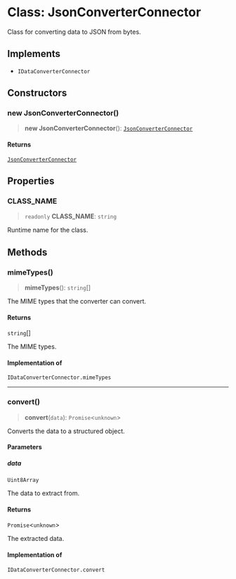 # Class: JsonConverterConnector

Class for converting data to JSON from bytes.

## Implements

- `IDataConverterConnector`

## Constructors

### new JsonConverterConnector()

> **new JsonConverterConnector**(): [`JsonConverterConnector`](JsonConverterConnector.md)

#### Returns

[`JsonConverterConnector`](JsonConverterConnector.md)

## Properties

### CLASS\_NAME

> `readonly` **CLASS\_NAME**: `string`

Runtime name for the class.

## Methods

### mimeTypes()

> **mimeTypes**(): `string`[]

The MIME types that the converter can convert.

#### Returns

`string`[]

The MIME types.

#### Implementation of

`IDataConverterConnector.mimeTypes`

***

### convert()

> **convert**(`data`): `Promise`\<`unknown`\>

Converts the data to a structured object.

#### Parameters

##### data

`Uint8Array`

The data to extract from.

#### Returns

`Promise`\<`unknown`\>

The extracted data.

#### Implementation of

`IDataConverterConnector.convert`
